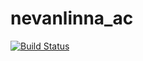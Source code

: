 # nevanlinna_ac

[![Build Status](https://travis-ci.com/Sharon-Liang/nevanlinna_ac.svg?branch=main)](https://travis-ci.com/github/Sharon-Liang/nevanlinna_ac)
